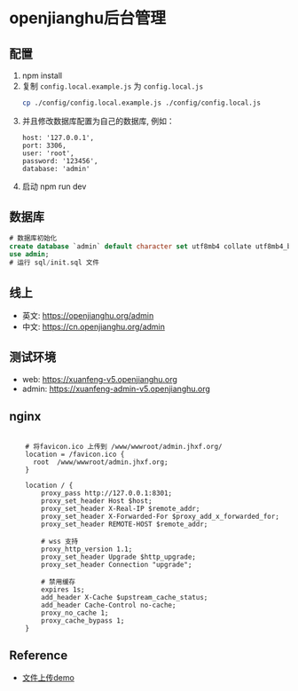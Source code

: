 # openjianghu后台管理

## 配置

1. npm install
2. 复制 `config.local.example.js` 为 `config.local.js`
   ```bash
   cp ./config/config.local.example.js ./config/config.local.js
   ```   
3. 并且修改数据库配置为自己的数据库, 例如：
   ```
   host: '127.0.0.1',
   port: 3306,
   user: 'root',
   password: '123456',
   database: 'admin'
   ```
4. 启动 npm run dev
   
## 数据库

```sql
# 数据库初始化
create database `admin` default character set utf8mb4 collate utf8mb4_bin;
use admin;
# 运行 sql/init.sql 文件
```

## 线上

- 英文: https://openjianghu.org/admin
- 中文: https://cn.openjianghu.org/admin

## 测试环境

- web: https://xuanfeng-v5.openjianghu.org
- admin: https://xuanfeng-admin-v5.openjianghu.org

## nginx

```config

    # 将favicon.ico 上传到 /www/wwwroot/admin.jhxf.org/
    location = /favicon.ico {
      root  /www/wwwroot/admin.jhxf.org;
    }

    location / {
        proxy_pass http://127.0.0.1:8301;
        proxy_set_header Host $host;
        proxy_set_header X-Real-IP $remote_addr;
        proxy_set_header X-Forwarded-For $proxy_add_x_forwarded_for;
        proxy_set_header REMOTE-HOST $remote_addr;
    
        # wss 支持
        proxy_http_version 1.1;
        proxy_set_header Upgrade $http_upgrade;
        proxy_set_header Connection "upgrade";
        
        # 禁用缓存
        expires 1s;
        add_header X-Cache $upstream_cache_status;
        add_header Cache-Control no-cache;
        proxy_no_cache 1;
        proxy_cache_bypass 1;
    }

```

## Reference

- [文件上传demo](https://vuetify-file-browser-demo.herokuapp.com/)